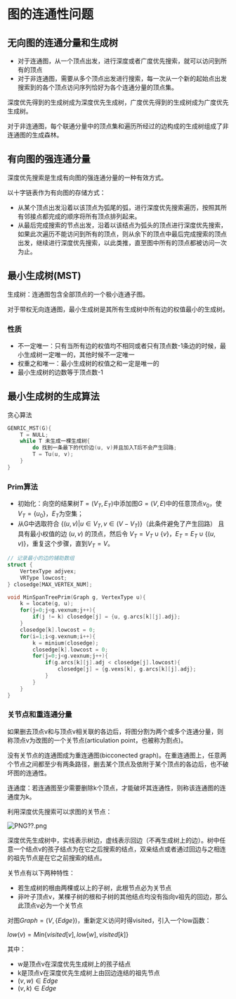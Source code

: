 ﻿---
tags: ['数据结构','图']
---
# 图的连通性问题

## 无向图的连通分量和生成树

- 对于连通图，从一个顶点出发，进行深度或者广度优先搜索，就可以访问到所有的顶点
- 对于非连通图，需要从多个顶点出发进行搜索，每一次从一个新的起始点出发搜索到的各个顶点访问序列恰好为各个连通分量的顶点集。

深度优先得到的生成树成为深度优先生成树，广度优先得到的生成树成为广度优先生成树。

对于非连通图，每个联通分量中的顶点集和遍历所经过的边构成的生成树组成了非连通图的生成森林。

## 有向图的强连通分量

深度优先搜索是生成有向图的强连通分量的一种有效方式。

以十字链表作为有向图的存储方式：

- 从某个顶点出发沿着以该顶点为弧尾的弧，进行深度优先搜索遍历，按照其所有邻接点都完成的顺序将所有顶点排列起来。
- 从最后完成搜索的节点出发，沿着以该结点为弧头的顶点进行深度优先搜索，如果此次遍历不能访问到所有的顶点，则从余下的顶点中最后完成搜索的顶点出发，继续进行深度优先搜索，以此类推，直至图中所有的顶点都被访问一次为止。

## 最小生成树(MST)

生成树：连通图包含全部顶点的一个极小连通子图。

对于带权无向连通图，最小生成树是其所有生成树中所有边的权值最小的生成树。

### 性质

- 不一定唯一：只有当所有边的权值均不相同或者只有顶点数-1条边的时候，最小生成树一定唯一的，其他时候不一定唯一
- 权重之和唯一：最小生成树的权值之和一定是唯一的
- 最小生成树的边数等于顶点数-1

## 最小生成树的生成算法

贪心算法

```c
GENRIC_MST(G){
    T = NULL;
    while T 未生成一棵生成树{
        do 找到一条最下的代价边(u, v)并且加入T后不会产生回路;
        T = Tu(u, v);
    }
}
```

### Prim算法

- 初始化：向空的结果树$T=(V_{T}, E_{T})$中添加图$G=(V,E)$中的任意顶点$v_{0}$，使$V_{T}=\{u_{0}\}$，$E_{T}$为空集；
- 从G中选取符合 $\{(u,v)\lvert u \in V_{T}, v \in (V-V_{T})\}$（此条件避免了产生回路） 且具有最小权值的边 $(u, v)$ 的顶点，然后令 $V_{T}=V_{T}\cup\{v\}$，$E_{T}=E_{T}\cup\{(u,v)\}$，重复这个步骤，直到$V_{T}=V$。

```c
// 记录最小的边的辅助数组
struct {
    VertexType adjvex;
    VRType lowcost;
} closedge[MAX_VERTEX_NUM];

void MinSpanTreePrim(Graph g, VertexType u){
    k = locate(g, u);
    for(j=0;j<g.vexnum;j++){
        if(j != k) closedge[j] = {u, g.arcs[k][j].adj};
    }
    closedge[k].lowcost = 0;
    for(i=1;i<g.vexnum;i++){
        k = minium(closedge);
        closedge[k].lowcost = 0;
        for(j=0;j<g.vexnum;j++){
            if(g.arcs[k][j].adj < closedge[j].lowcost){
                closedge[j] = {g.vexs[k], g.arcs[k][j].adj};
            }
        }
    }
}
```

### 关节点和重连通分量

如果删去顶点v和与顶点v相关联的各边后，将图分割为两个或多个连通分量，则称顶点v为改图的一个关节点(articulation point，也被称为割点)。

没有关节点的连通图成为重连通图(bicconected graph)。在重连通图上，任意两个节点之间都至少有两条路径，删去某个顶点及依附于某个顶点的各边后，也不破坏图的连通性。

连通度：若连通图至少需要删除k个顶点，才能破坏其连通性，则称该连通图的连通度为k。

利用深度优先搜索可以求图的关节点：

![PNG??.png](https://i.loli.net/2020/08/02/oUwPD2EAG6JRyde.png)

深度优先生成树中，实线表示树边，虚线表示回边（不再生成树上的边）。树中任意一个结点v的孩子结点为在它之后搜索的结点，双亲结点或者通过回边与之相连的祖先节点是在它之前搜索的结点。

关节点有以下两种特性：

- 若生成树的根由两棵或以上的子树，此根节点必为关节点
- 非叶子顶点v，某棵子树的根和子树的其他结点均没有指向v祖先的回边，那么此顶点v必为一个关节点

对图$Graph=(V,\{Edge\})$，重新定义访问时得visited，引入一个low函数：

$low(v)=Min\{visited[v],low[w],visited[k]\}$

其中：
- w是顶点v在深度优先生成树上的孩子结点
- k是顶点v在深度优先生成树上由回边连结的祖先节点
- $(v,w) \in Edge$
- $(v,k) \in Edge$

